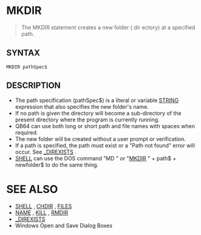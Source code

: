 # MKDIR
> The MKDIR statement creates a new folder ( dir ectory) at a specified path.

## SYNTAX
`MKDIR pathSpec$`

## DESCRIPTION
* The path specification (pathSpec$) is a literal or variable [STRING](STRING.md) expression that also specifies the new folder's name.
* If no path is given the directory will become a sub-directory of the present directory where the program is currently running.
* QB64 can use both long or short path and file names with spaces when required.
* The new folder will be created without a user prompt or verification.
* If a path is specified, the path must exist or a "Path not found" error will occur. See [_DIREXISTS](_DIREXISTS.md) .
* [SHELL](SHELL.md) can use the DOS command "MD " or "[MKDIR](MKDIR.md) " + path$ + newfolder$ to do the same thing.


# SEE ALSO
* [SHELL](SHELL.md) , [CHDIR](CHDIR.md) , [FILES](FILES.md)
* [NAME](NAME.md) , [KILL](KILL.md) , [RMDIR](RMDIR.md)
* [_DIREXISTS](_DIREXISTS.md)
* Windows Open and Save Dialog Boxes

